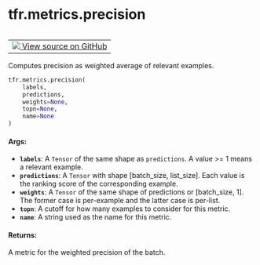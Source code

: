 <div itemscope itemtype="http://developers.google.com/ReferenceObject">
<meta itemprop="name" content="tfr.metrics.precision" />
<meta itemprop="path" content="Stable" />
</div>

# tfr.metrics.precision

<!-- Insert buttons -->

<table class="tfo-notebook-buttons tfo-api" align="left">

<td>
  <a target="_blank" href="https://github.com/tensorflow/ranking/tree/master/tensorflow_ranking/python/metrics.py">
    <img src="https://www.tensorflow.org/images/GitHub-Mark-32px.png" />
    View source on GitHub
  </a>
</td></table>

<!-- Start diff -->

Computes precision as weighted average of relevant examples.

```python
tfr.metrics.precision(
    labels,
    predictions,
    weights=None,
    topn=None,
    name=None
)
```

<!-- Placeholder for "Used in" -->

#### Args:

*   <b>`labels`</b>: A `Tensor` of the same shape as `predictions`. A value >= 1
    means a relevant example.
*   <b>`predictions`</b>: A `Tensor` with shape [batch_size, list_size]. Each
    value is the ranking score of the corresponding example.
*   <b>`weights`</b>: A `Tensor` of the same shape of predictions or
    [batch_size, 1]. The former case is per-example and the latter case is
    per-list.
*   <b>`topn`</b>: A cutoff for how many examples to consider for this metric.
*   <b>`name`</b>: A string used as the name for this metric.

#### Returns:

A metric for the weighted precision of the batch.
